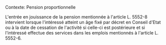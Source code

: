 Contexte: Pension proportionnelle

L'entrée en jouissance de la pension mentionnée à l'article L. 5552-8 intervient lorsque l'intéressé atteint un âge fixé par décret en Conseil d'Etat ou à la date de cessation de l'activité si celle-ci est postérieure et si l'intéressé effectue des services dans les emplois mentionnés à l'article L. 5552-6.